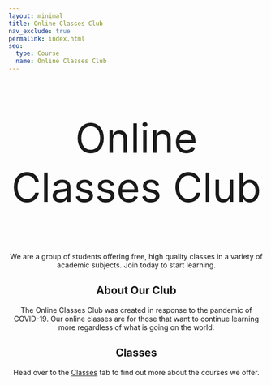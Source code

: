 ```yaml
---
layout: minimal
title: Online Classes Club
nav_exclude: true
permalink: index.html
seo:
  type: Course
  name: Online Classes Club
---
```


<style>
  body  
  {  
    background-image: url("occ-tree-blur.png");  
  }  
</style>

<center>

<p style="font-size:80px">Online Classes Club</p>   

  <p> We are a group of students offering free, high quality classes in a variety of academic subjects. Join today to start learning. </p>

  <h2 style="text-align:center"> About Our Club </h2>
  The Online Classes Club was created in response to the pandemic of COVID-19. Our online classes are for those that want to continue learning more regardless of what is   going on the world.

  <h2 style="text-align:center"> Classes </h2>
  Head over to the <a href="/classes/">Classes</a> tab to find out more about the courses we offer.
  
</center>
